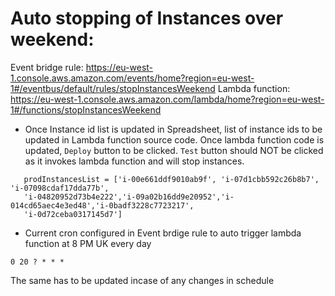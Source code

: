 # Auto stopping of Instances over weekend:

Event bridge rule: https://eu-west-1.console.aws.amazon.com/events/home?region=eu-west-1#/eventbus/default/rules/stopInstancesWeekend
Lambda function: https://eu-west-1.console.aws.amazon.com/lambda/home?region=eu-west-1#/functions/stopInstancesWeekend


- Once Instance id list is updated in Spreadsheet, list of instance ids to be updated in Lambda function source code. Once lambda function code is updated, `Deploy` button to be clicked. `Test` button should NOT be clicked as it invokes lambda function and will stop instances.
 ```
    prodInstancesList = ['i-00e661ddf9010ab9f', 'i-07d1cbb592c26b8b7', 'i-07098cdaf17dda77b',
    'i-04820952d73b4e222','i-09a02b16dd9e20952','i-014cd65aec4e3ed48','i-0badf3228c7723217',
    'i-0d72ceba0317145d7']
  ```
- Current cron configured in Event brdige rule to auto trigger lambda function at 8 PM UK every day
```
0 20 ? * * *
```
The same has to be updated incase of any changes in schedule 
